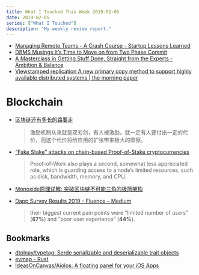 ```yaml
---
title: What I Touched This Week 2019-02-05
date: 2019-02-05
series: ["What I Touched"]
description: "My weekly review report."
---
```


* [Managing Remote Teams - A Crash Course - Startup Lessons Learned](http://klinger.io/post/180989912140/managing-remote-teams-a-crash-course)
* [DBMS Musings It’s Time to Move on from Two Phase Commit](http://dbmsmusings.blogspot.com/2019/01/its-time-to-move-on-from-two-phase.html)
* [A Masterclass in Getting Stuff Done, Straight from the Experts - Ambition & Balance](https://doist.com/blog/masterclass-in-getting-stuff-done/)
* [Viewstamped replication A new primary copy method to support highly available distributed systems | the morning paper](https://blog.acolyer.org/2015/03/02/viewstamped-replication-a-new-primary-copy-method-to-support-highly-available-distributed-systems/)

# Blockchain

* [区块链还有多长的路要走](https://zhuanlan.zhihu.com/p/48665065)

    > 激励机制从来就是双刃剑，有人被激励，就一定有人要付出一定的代价，而这个代价将给应用的扩张带来极大的摩擦。

* [“Fake Stake” attacks on chain-based Proof-of-Stake cryptocurrencies](https://medium.com/@dsl_uiuc/fake-stake-attacks-on-chain-based-proof-of-stake-cryptocurrencies-b8b05723f806)

    > Proof-of-Work also plays a second, somewhat less appreciated role, which is guarding access to a node’s limited resources, such as disk, bandwidth, memory, and CPU.

* [Monoxide原理详解: 突破区块链不可能三角的极简架构](https://zhuanlan.zhihu.com/p/56065714)
* [Dapp Survey Results 2019 – Fluence – Medium](https://medium.com/fluence-network/dapp-survey-results-2019-a04373db6452)

    > their biggest current pain points were “limited number of users” (**67%**) and “poor user experience” (**44%**).

## Bookmarks

* [dtolnay/typetag: Serde serializable and deserializable trait objects](https://github.com/dtolnay/typetag)
* [evmap - Rust](https://docs.rs/evmap/4.1.1/evmap/)
* [IdeasOnCanvas/Aiolos: A floating panel for your iOS Apps](https://github.com/IdeasOnCanvas/Aiolos)
